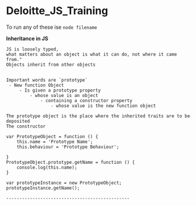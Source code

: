 # Deloitte_JS_Training

To run any of these ise
`node filename`


__Inheritance in JS__
    
    JS is loosely typed, 
    what matters about an object is what it can do, not where it came from."
    Objects inherit from other objects


    Important words are `prototype`
     - New function Object
         - Is given a prototype property
             - whose value is an object
                 - containing a constructor property
                     - whose value is the new function object

    The prototype object is the place where the inherited traits are to be deposited
    The constructor 

    var PrototypeObject = function () {
        this.name = 'Prototype Name';
        this.behaviour = 'Prototype Behaviour';
   
    }
    PrototypeObject.prototype.getName = function () {
        console.log(this.name);
    } 

    var prototypeInstance = new PrototypeObject;
    prototypeInstance.getName();
    
    -----------------------------------------------
